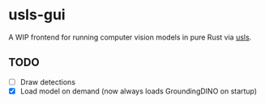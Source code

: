 # usls-gui

A WIP frontend for running computer vision models in pure Rust via [usls](https://github.com/jamjamjon/usls).

## TODO

- [ ] Draw detections
- [x] Load model on demand (now always loads GroundingDINO on startup)
